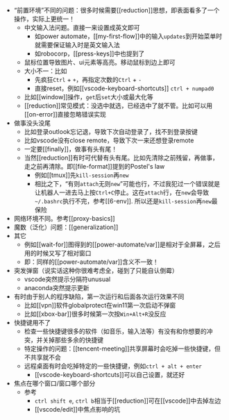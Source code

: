 - “前置环境”不同的问题：很多时候需要[[reduction]]思想，即表面看多了一个操作，实际上更统一！
  - 中文输入法问题。直接一来设置成英文即可
    - 如power automate，[[my-first-flow]]中的输入`updates`到开始菜单时就需要保证输入时是英文输入法
    - 如robocorp，[[press-keys]]中也提到了
  - 鼠标位置导致图片、ui元素等高亮。移动鼠标到边上即可
  - 大小不一：比如
    - 先疯狂`Ctrl` + `+`，再指定次数的`Ctrl` + `-`
    - 直接reset，例如[[vscode-keyboard-shortcuts]] `ctrl + numpad0`
  - 比如[[window]]操作，`get`后`set`大小或最大化等
  - [[reduction]]常见模式：没选中就选，已经选中了就不管。比如可以用[[on-error]]直接忽略错误实现
- 做事没头没尾
  - 比如登录outlook忘记退，导致下次自动登录了，找不到登录按键
  - 比如vscode没有close remote，导致下次一来还想登录remote
  - 一定要[[finally]]，做事有头有尾！
  - 当然[[reduction]]有时可代替有头有尾。比如先清除之前残留，再做事，走之前再清除。即[[file-format]]提到的Postel's law
    - 例如[[tmux]]先`kill-session`再`new`
    - 相比之下，“有则`attach`无则`new`”可能也行，不过我犯过一个错误就是让机器人一进去马上按`Ctrl+C`停止。这在`attach`行，在`new`会导致`~/.bashrc`执行不完，参考[[6-env]]. 所以还是`kill-session`再`new`最保险
- 网络环境不同。参考[[proxy-basics]]
- 魔数（泛化）问题：[[generalization]]
- 其它
  - 例如[[wait-for]]图得到的[[power-automate/var]]是相对于全屏幕，之后用的时候又写了相对窗口
  - 即：同样的[[power-automate/var]]含义不一致！
- 突发弹窗（说实话这种你很难考虑全，碰到了只能自认倒霉）
  - vscode突然提示分隔符unusual
  - anaconda突然提示更新
- 有时由于别人的程序缺陷，第一次运行和后面各次运行效果不同
  - 比如[[vpn]]软件globalprotect在win11第一次启动不弹窗
  - 比如[[xbox-bar]]很多时候第一次按`Win+Alt+R`没反应
- 快捷键用不了
  - 检查一些快捷键很多的软件（如音乐，输入法等）有没有和你想要的冲突，并关掉那些多余的快捷键
  - 特定操作的问题：[[tencent-meeting]]共享屏幕时会吃掉一些快捷键，但不共享就不会
  - 远程桌面有时会吃掉特定的一些快捷键，例如`ctrl + alt + enter`
    - [[vscode-keyboard-shortcuts]]可以自己设置，就还好
- 焦点在哪个窗口/窗口哪个部分
  - 参考
    - `ctrl shift e`, `ctrl b`相当于[[reduction]]可在[[vscode]]中去掉左边
    - [[vscode/edit]]中焦点影响的坑
